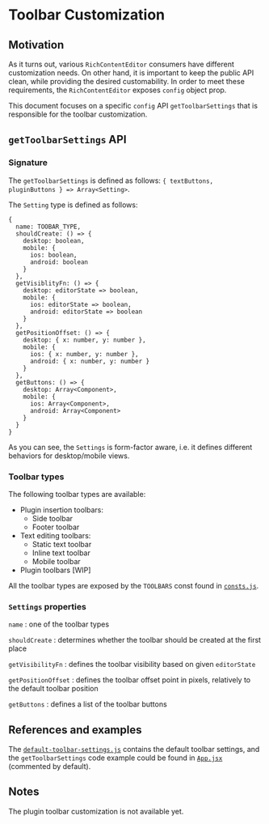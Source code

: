 # Toolbar Customization

## Motivation
As it turns out, various `RichContentEditor` consumers have different customization needs. On other hand, it is important to keep the public API clean, while providing the desired customability. In order to meet these requirements, the `RichContentEditor` exposes `config` object prop.

This document focuses on a specific `config` API `getToolbarSettings` that is responsible for the toolbar customization.
## `getToolbarSettings` API
### Signature
The `getToolbarSettings` is defined as follows: `{ textButtons, pluginButtons } => Array<Setting>`.

The `Setting` type is defined as follows:
```
{
  name: TOOBAR_TYPE,
  shouldCreate: () => {
    desktop: boolean,
    mobile: {
      ios: boolean,
      android: boolean
    }
  },
  getVisiblityFn: () => {
    desktop: editorState => boolean,
    mobile: {
      ios: editorState => boolean,
      android: editorState => boolean
    }
  },
  getPositionOffset: () => {
    desktop: { x: number, y: number },
    mobile: {
      ios: { x: number, y: number },
      android: { x: number, y: number }
    }
  },
  getButtons: () => {
    desktop: Array<Component>,
    mobile: {
      ios: Array<Component>,
      android: Array<Component>
    }
  }
}
```
As you can see, the `Settings` is form-factor aware, i.e. it defines different behaviors for desktop/mobile views.
### Toolbar types
The following toolbar types are available:
  * Plugin insertion toolbars:
    * Side toolbar
    * Footer toolbar
  * Text editing toolbars:
    * Static text toolbar
    * Inline text toolbar
    * Mobile toolbar
  * Plugin toolbars [WIP]

All the toolbar types are exposed by the `TOOLBARS` const found in [`consts.js`](https://github.com/wix-incubator/rich-content/blob/develop/packages/common/src/consts.js).

### `Settings` properties
`name` : one of the toolbar types

`shouldCreate` : determines whether the toolbar should be created at the first place

`getVisibilityFn` : defines the toolbar visibility based on given `editorState`

`getPositionOffset` : defines the toolbar offset point in pixels, relatively to the default toolbar position

`getButtons` : defines a list of the toolbar buttons

## References and examples
The [`default-toolbar-settings.js`](https://github.com/wix-incubator/rich-content/blob/develop/packages/editor/src/RichContentEditor/Toolbars/default-toolbar-settings.js) contains the default toolbar settings, and the `getToolbarSettings` code example could be found in [`App.jsx`](https://github.com/wix-incubator/rich-content/blob/develop/examples/editor/src/App.jsx) (commented by default).

## Notes
The plugin toolbar customization is not available yet.



